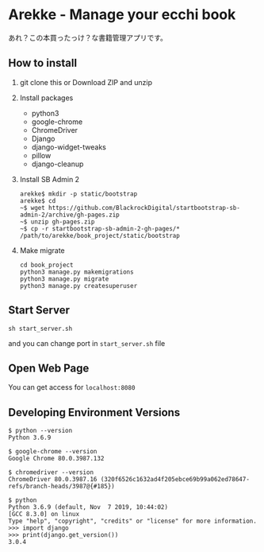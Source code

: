 # Arekke - Manage your ecchi book

あれ？この本買ったっけ？な書籍管理アプリです。

## How to install

1. git clone this or Download ZIP and unzip

2. Install packages
    - python3
    - google-chrome
    - ChromeDriver
    - Django
    - django-widget-tweaks
    - pillow
    - django-cleanup

3. Install SB Admin 2

    ```shell for install SB Admin 2
    arekke$ mkdir -p static/bootstrap
    arekke$ cd
    ~$ wget https://github.com/BlackrockDigital/startbootstrap-sb-admin-2/archive/gh-pages.zip
    ~$ unzip gh-pages.zip
    ~$ cp -r startbootstrap-sb-admin-2-gh-pages/* /path/to/arekke/book_project/static/bootstrap
    ```

4. Make migrate

    ```shell
    cd book_project
    python3 manage.py makemigrations
    python3 manage.py migrate
    python3 manage.py createsuperuser
    ```

## Start Server

```shell
sh start_server.sh
```

and you can change port in `start_server.sh` file

## Open Web Page

You can get access for `localhost:8080`

## Developing Environment Versions

```shell
$ python --version
Python 3.6.9

$ google-chrome --version
Google Chrome 80.0.3987.132

$ chromedriver --version
ChromeDriver 80.0.3987.16 (320f6526c1632ad4f205ebce69b99a062ed78647-refs/branch-heads/3987@{#185})

$ python
Python 3.6.9 (default, Nov  7 2019, 10:44:02)
[GCC 8.3.0] on linux
Type "help", "copyright", "credits" or "license" for more information.
>>> import django
>>> print(django.get_version())
3.0.4
```
